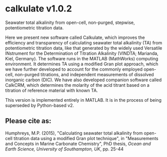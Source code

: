 # calkulate v1.0.2

Seawater total alkalinity from open-cell, non-purged, stepwise, potentiometric titration data.

Here we present new software called Calkulate, which improves the efficiency and transparency of calculating seawater total alkalinity (TA) from potentiometric titration data, like that generated by the widely used Versatile INstrument for the Determination of Titration Alkalinity (VINDTA; Marianda, Kiel, Germany). The software runs in the MATLAB (MathWorks) computing environment. It determines TA using a modified Gran plot approach, which we have further developed to account for the commonly employed open-cell, non-purged titrations, and independent measurements of dissolved inorganic carbon (DIC). We have also developed companion software called CalkCRM, which determines the molarity of the acid titrant based on a titration of reference material with known TA.

This version is implemented entirely in MATLAB. It is in the process of being superseded by Python-based v2.

## Please cite as:

Humphreys, M.P. (2015), "Calculating seawater total alkalinity from open-cell titration data using a modified Gran plot technique", in "Measurements and Concepts in Marine Carbonate Chemistry", PhD thesis, *Ocean and Earth Science, University of Southampton, UK*, pp. 25-44
